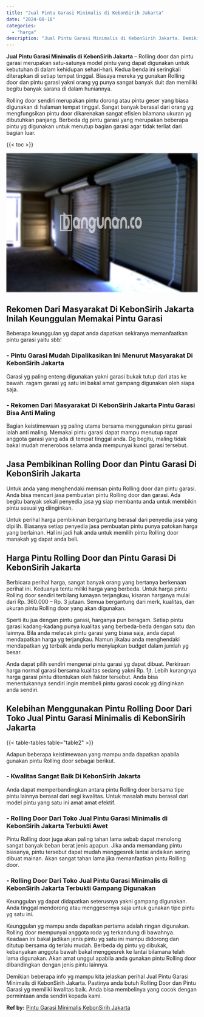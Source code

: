 ```yaml
---
title: "Jual Pintu Garasi Minimalis di KebonSirih Jakarta"
date: "2024-08-18"
categories: 
  - "harga"
description: "Jual Pintu Garasi Minimalis di KebonSirih Jakarta. Demikian beberapa info yg mampu kita jelaskan perihal Jual Pintu Garasi Minimalis di KebonSirih Jakarta. P..."
---
```


**Jual Pintu Garasi Minimalis di KebonSirih Jakarta** – Rolling door dan pintu garasi merupakan satu-satunya model pintu yang dapat digunakan untuk kebutuhan di dalam kehidupan sehari-hari. Kedua benda ini seringkali diterapkan di setiap tempat tinggal. Biasaya mereka yg gunakan Rolling door dan pintu garasi yakni orang yg punya sangat banyak duit dan memiliki begitu banyak sarana di dalam huniannya.

Rolling door sendiri merupakan pintu dorong atau pintu geser yang biasa digunakan di halaman tempat tinggal. Sangat banyak berasal dari orang yg mengfungsikan pintu door dikarenakan sangat efisien bilamana ukuran yg dibutuhkan panjang. Berbeda dg pintu garasi yang merupakan beberapa pintu yg digunakan untuk menutup bagian garasi agar tidak terliat dari bagian luar.

{{< toc >}}

![Jual Pintu Garasi Minimalis di KebonSirih Jakarta](/images/pintu-garasi-52.png)

## Rekomen Dari Masyarakat Di KebonSirih Jakarta Inilah Keunggulan Memakai Pintu Garasi

Beberapa keunggulan yg dapat anda dapatkan sekiranya memanfaatkan pintu garasi yaitu sbb!

### \- Pintu Garasi Mudah Dipalikasikan Ini Menurut Masyarakat Di KebonSirih Jakarta

Garasi yg paling enteng digunakan yakni garasi bukak tutup dari atas ke bawah. ragam garasi yg satu ini bakal amat gampang digunakan oleh siapa saja.

### \- Rekomen Dari Masyarakat Di KebonSirih Jakarta Pintu Garasi Bisa Anti Maling

Bagian keistimewaan yg paling utama bersama menggunakan pintu garasi ialah anti maling. Memakai pintu garasi dapat mampu menutup rapat anggota garasi yang ada di tempat tinggal anda. Dg begitu, maling tidak bakal mudah menerobos selama anda mempunyai kunci garasi tersebut.

## Jasa Pembikinan Rolling Door dan Pintu Garasi Di KebonSirih Jakarta

Untuk anda yang menghendaki memsan pintu Rolling door dan pintu garasi. Anda bisa mencari jasa pembuatan pintu Rolling door dan garasi. Ada begitu banyak sekali penyedia jasa yg siap membantu anda untuk membikin pintu sesuai yg diinginkan.

Untuk perihal harga pembikinan bergantung berasal dari penyedia jasa yang dipilih. Biasanya setiap penyedia jasa pembuatan pintu punya patokan harga yang berlainan. Hal ini jadi hak anda untuk memilih pintu Rolling door manakah yg dapat anda beli.

## Harga Pintu Rolling Door dan Pintu Garasi Di KebonSirih Jakarta

Berbicara perihal harga, sangat banyak orang yang bertanya berkenaan perihal ini. Keduanya tentu miliki harga yang berbeda. Untuk harga pintu Rolling door sendiri terbilang lumayan terjangkau, kisaran harganya mulai dari Rp. 360.000 – Rp. 3 jutaan. Semua bergantung dari merk, kualitas, dan ukuran pintu Rolling door yang akan digunakan.

Sperti itu jua dengan pintu garasi, harganya pun beragam. Setiap pintu garasi kadang-kadang punya kualitas yang berbeda-beda dengan satu dan lainnya. Bila anda melacak pintu garasi yang biasa saja, anda dapat mendapatkan harga yg terjangkau. Namun jikalau anda menghendaki mendapatkan yg terbaik anda perlu menyiapkan budget dalam jumlah yg besar.

Anda dapat pilih sendiri mengenai pintu garasi yg dapat dibuat. Perkiraan harga normal garasi bersama kualitas sedang yakni Rp. 1jt. Lebih kurangnya harga garasi pintu ditentukan oleh faktor tersebut. Anda bisa menentukannya sendiri ingin membeli pintu garasi cocok yg diinginkan anda sendiri.

## Kelebihan Menggunakan Pintu Rolling Door Dari Toko Jual Pintu Garasi Minimalis di KebonSirih Jakarta

{{< table-tables table="table2" >}}

Adapun beberapa keistimewaan yang mampu anda dapatkan apabila gunakan pintu Rolling door sebagai berikut.

### \- Kwalitas Sangat Baik Di KebonSirih Jakarta

Anda dapat memperbandingkan antara pintu Rolling door bersama tipe pintu lainnya berasal dari segi kwalitas. Untuk masalah mutu berasal dari model pintu yang satu ini amat amat efektif.

### \- Rolling Door Dari Toko Jual Pintu Garasi Minimalis di KebonSirih Jakarta Terbukti Awet

Pintu Rolling door juga akan paling tahan lama sebab dapat menolong sangat banyak beban berat jenis apapun. Jika anda memandang pintu biasanya, pintu tersebut dapat mudah menggesrek lantai andaikan sering dibuat mainan. Akan sangat tahan lama jika memanfaatkan pintu Rolling door.

### \- Rolling Door Dari Toko Jual Pintu Garasi Minimalis di KebonSirih Jakarta Terbukti Gampang Digunakan

Keunggulan yg dapat didapatkan seterusnya yakni gampang digunakan. Anda tinggal mendorong atau menggesernya saja untuk gunakan tipe pintu yg satu ini.

Keunggulan yg mampu anda dapatkan pertama adalah ringan digunakan. Rolling door mempunyai anggota roda yg terkandung di bawahnya. Keadaan ini bakal jadikan jenis pintu yg satu ini mampu didorong dan ditutup bersama dg terlalu mudah. Berbeda dg pintu yg dibukak, kebanyakan anggota bawah bakal menggesrek ke lantai bilamana telah lama digunakan. Akan amat unggul apabila anda gunakan pintu Rolling door dibandingkan dengan jenis pintu lainnya.

Demikian beberapa info yg mampu kita jelaskan perihal Jual Pintu Garasi Minimalis di KebonSirih Jakarta. Pastinya anda butuh Rolling Door dan Pintu Garasi yg memiliki kwalitas baik. Anda bisa membelinya yang cocok dengan permintaan anda sendiri kepada kami.

**Ref by:** [Pintu Garasi Minimalis KebonSirih Jakarta](https://id.wikipedia.org/wiki/Pintu)
